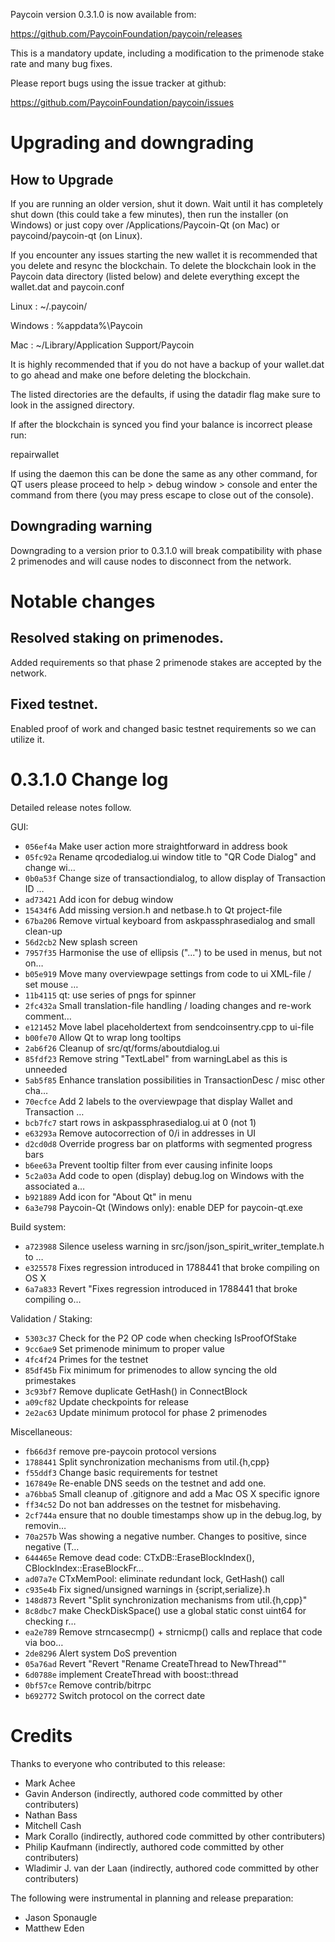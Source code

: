 Paycoin version 0.3.1.0 is now available from:

  https://github.com/PaycoinFoundation/paycoin/releases

This is a mandatory update, including a modification to the primenode stake
rate and many bug fixes.

Please report bugs using the issue tracker at github:

  https://github.com/PaycoinFoundation/paycoin/issues

Upgrading and downgrading
=========================

How to Upgrade
--------------

If you are running an older version, shut it down. Wait until it has completely
shut down (this could take a few minutes), then run the installer (on Windows)
or just copy over /Applications/Paycoin-Qt (on Mac) or paycoind/paycoin-qt (on Linux).

If you encounter any issues starting the new wallet it is recommended that you delete and resync the blockchain. To delete the blockchain look in the
Paycoin data directory (listed below) and delete everything except the wallet.dat and paycoin.conf

Linux : ~/.paycoin/

Windows : %appdata%\Paycoin

Mac : ~/Library/Application Support/Paycoin

It is highly recommended that if you do not have a backup of your wallet.dat
to go ahead and make one before deleting the blockchain.

The listed directories are the defaults, if using the datadir flag make sure to
look in the assigned directory.

If after the blockchain is synced you find your balance is incorrect please run:

repairwallet

If using the daemon this can be done the same as any other command, for QT users
please proceed to help > debug window > console and enter the command from there
(you may press escape to close out of the console).

Downgrading warning
---------------------
Downgrading to a version prior to 0.3.1.0 will break compatibility with phase 2
primenodes and will cause nodes to disconnect from the network.

Notable changes
===============

Resolved staking on primenodes.
-------------------------------
Added requirements so that phase 2 primenode stakes are accepted by the network.

Fixed testnet.
--------------
Enabled proof of work and changed basic testnet requirements so we can utilize it.

0.3.1.0 Change log
===================

Detailed release notes follow.

GUI:
- `056ef4a` Make user action more straightforward in address book
- `05fc92a` Rename qrcodedialog.ui window title to "QR Code Dialog" and change wi…
- `0b0a53f` Change size of transactiondialog, to allow display of Transaction ID …
- `ad73421` Add icon for debug window
- `15434f6` Add missing version.h and netbase.h to Qt project-file
- `67ba206` Remove virtual keyboard from askpassphrasedialog and small clean-up
- `56d2cb2` New splash screen
- `7957f35` Harmonise the use of ellipsis ("...") to be used in menus, but not on…
- `b05e919` Move many overviewpage settings from code to ui XML-file / set mouse …
- `11b4115` qt: use series of pngs for spinner
- `2fc432a` Small translation-file handling / loading changes and re-work comment…
- `e121452` Move label placeholdertext from sendcoinsentry.cpp to ui-file
- `b00fe70` Allow Qt to wrap long tooltips
- `2ab6f26` Cleanup of src/qt/forms/aboutdialog.ui
- `85fdf23` Remove string "TextLabel" from warningLabel as this is unneeded
- `5ab5f85` Enhance translation possibilities in TransactionDesc / misc other cha…
- `70ecfce` Add 2 labels to the overviewpage that display Wallet and Transaction …
- `bcb7fc7` start rows in askpassphrasedialog.ui at 0 (not 1)
- `e63293a` Remove autocorrection of 0/i in addresses in UI
- `d2cd0d8` Override progress bar on platforms with segmented progress bars
- `b6ee63a` Prevent tooltip filter from ever causing infinite loops
- `5c2a03a` Add code to open (display) debug.log on Windows with the associated a…
- `b921889` Add icon for "About Qt" in menu
- `6a3e798` Paycoin-Qt (Windows only): enable DEP for paycoin-qt.exe

Build system:
- `a723988` Silence useless warning in src/json/json_spirit_writer_template.h to …
- `e325578` Fixes regression introduced in 1788441 that broke compiling on OS X
- `6a7a833` Revert "Fixes regression introduced in 1788441 that broke compiling o…

Validation / Staking:
- `5303c37` Check for the P2 OP code when checking IsProofOfStake
- `9cc6ae9` Set primenode minimum to proper value
- `4fc4f24` Primes for the testnet
- `85df45b` Fix minimum for primenodes to allow syncing the old primestakes
- `3c93bf7` Remove duplicate GetHash() in ConnectBlock
- `a09cf82` Update checkpoints for release
- `2e2ac63` Update minimum protocol for phase 2 primenodes

Miscellaneous:
- `fb66d3f` remove pre-paycoin protocol versions
- `1788441` Split synchronization mechanisms from util.{h,cpp}
- `f55ddf3` Change basic requirements for testnet
- `167849e` Re-enable DNS seeds on the testnet and add one.
- `a76bba5` Small cleanup of .gitignore and add a Mac OS X specific ignore
- `ff34c52` Do not ban addresses on the testnet for misbehaving.
- `2cf744a` ensure that no double timestamps show up in the debug.log, by removin…
- `70a257b` Was showing a negative number. Changes to positive, since negative (T…
- `644465e` Remove dead code: CTxDB::EraseBlockIndex(), CBlockIndex::EraseBlockFr…
- `ad07a7e` CTxMemPool: eliminate redundant lock, GetHash() call
- `c935e4b` Fix signed/unsigned warnings in {script,serialize}.h
- `148d873` Revert "Split synchronization mechanisms from util.{h,cpp}"
- `8c8dbc7` make CheckDiskSpace() use a global static const uint64 for checking r…
- `ea2e789` Remove strncasecmp() + strnicmp() calls and replace that code via boo…
- `2de8296` Alert system DoS prevention
- `05a76ad` Revert "Revert "Rename CreateThread to NewThread""
- `6d0788e` implement CreateThread with boost::thread
- `0bf57ce` Remove contrib/bitrpc
- `b692772` Switch protocol on the correct date

Credits
=======

Thanks to everyone who contributed to this release:

- Mark Achee
- Gavin Anderson (indirectly, authored code committed by other contributers)
- Nathan Bass
- Mitchell Cash
- Mark Corallo (indirectly, authored code committed by other contributers)
- Philip Kaufmann (indirectly, authored code committed by other contributers)
- Wladimir J. van der Laan (indirectly, authored code committed by other contributers)

The following were instrumental in planning and release preparation:

- Jason Sponaugle
- Matthew Eden
